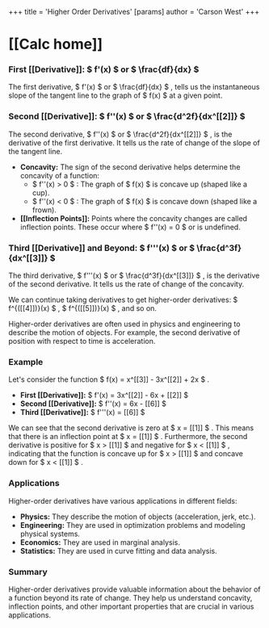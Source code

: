 +++
 title = 'Higher Order Derivatives'
[params]
	author = 'Carson West'
+++
# [[Calc home]]

### First [[Derivative]]:  $ f'(x) $  or  $ \frac{df}{dx} $ 

The first derivative,  $ f'(x) $  or  $ \frac{df}{dx} $ , tells us the instantaneous slope of the tangent line to the graph of  $ f(x) $  at a given point. 

### Second [[Derivative]]:  $ f''(x) $  or  $ \frac{d^2f}{dx^[[2]]} $ 

The second derivative,  $ f''(x) $  or  $ \frac{d^2f}{dx^[[2]]} $ , is the derivative of the first derivative.  It tells us the rate of change of the slope of the tangent line.  
* **Concavity:**  The sign of the second derivative helps determine the concavity of a function:
    *  $ f''(x) > 0 $ :  The graph of  $ f(x) $  is concave up (shaped like a cup).
    *  $ f''(x) < 0 $ :  The graph of  $ f(x) $  is concave down (shaped like a frown).
* **[[Inflection Points]]:**  Points where the concavity changes are called inflection points.  These occur where  $ f''(x) = 0 $  or is undefined.
### Third [[Derivative]] and Beyond:  $ f'''(x) $  or  $ \frac{d^3f}{dx^[[3]]} $ 

The third derivative,  $ f'''(x) $  or  $ \frac{d^3f}{dx^[[3]]} $ , is the derivative of the second derivative.  It tells us the rate of change of the concavity.

We can continue taking derivatives to get higher-order derivatives:  $ f^{([[4]])}(x) $ ,  $ f^{([[5]])}(x) $ , and so on.  

Higher-order derivatives are often used in physics and engineering to describe the motion of objects. For example, the second derivative of position with respect to time is acceleration.

### Example

Let's consider the function  $ f(x) = x^[[3]] - 3x^[[2]] + 2x $ .

* **First [[Derivative]]:**  $ f'(x) = 3x^[[2]] - 6x + [[2]] $ 
* **Second [[Derivative]]:**  $ f''(x) = 6x - [[6]] $ 
* **Third [[Derivative]]:**  $ f'''(x) = [[6]] $ 

We can see that the second derivative is zero at  $ x = [[1]] $ .  This means that there is an inflection point at  $ x = [[1]] $ .  Furthermore, the second derivative is positive for  $ x > [[1]] $  and negative for  $ x < [[1]] $ , indicating that the function is concave up for  $ x > [[1]] $  and concave down for  $ x < [[1]] $ .

### Applications

Higher-order derivatives have various applications in different fields:

* **Physics:** They describe the motion of objects (acceleration, jerk, etc.).
* **Engineering:** They are used in optimization problems and modeling physical systems.
* **Economics:** They are used in marginal analysis.
* **Statistics:** They are used in curve fitting and data analysis.

### Summary

Higher-order derivatives provide valuable information about the behavior of a function beyond its rate of change.  They help us understand concavity, inflection points, and other important properties that are crucial in various applications. 
